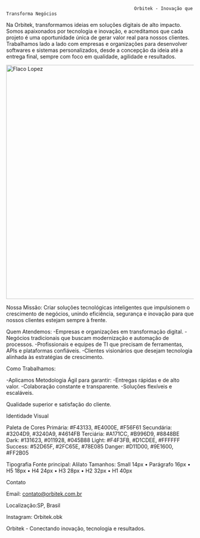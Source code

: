                                                     Orbitek - Inovação que Transforma Negócios

Na Orbitek, transformamos ideias em soluções digitais de alto impacto. Somos apaixonados por tecnologia e inovação, e acreditamos que cada projeto é uma oportunidade única de gerar valor real para nossos clientes.
Trabalhamos lado a lado com empresas e organizações para desenvolver softwares e sistemas personalizados, desde a concepção da ideia até a entrega final, sempre com foco em qualidade, agilidade e resultados.

<img width="628" height="628" alt="Flaco Lopez" src="https://github.com/user-attachments/assets/9d5386aa-8af9-4af5-a4bb-4d92e3874f71" />

Nossa Missão:
Criar soluções tecnológicas inteligentes que impulsionem o crescimento de negócios, unindo eficiência, segurança e inovação para que nossos clientes estejam sempre à frente.

Quem Atendemos:
-Empresas e organizações em transformação digital.
-Negócios tradicionais que buscam modernização e automação de processos.
-Profissionais e equipes de TI que precisam de ferramentas, APIs e plataformas confiáveis.
-Clientes visionários que desejam tecnologia alinhada às estratégias de crescimento.

Como Trabalhamos:

-Aplicamos Metodologia Ágil para garantir:
-Entregas rápidas e de alto valor.
-Colaboração constante e transparente.
-Soluções flexíveis e escaláveis.

Qualidade superior e satisfação do cliente.


Identidade Visual

Paleta de Cores
Primária: #F43133, #E4000E, #F56F61
Secundária: #3204D9, #3240A9, #4614FB
Terciária: #A171CC, #B996D9, #8848BE
Dark: #131623, #011928, #045B88
Light: #F4F3FB, #D1CDEE, #FFFFFF
Success: #52D65F, #2FC65E, #78E085
Danger: #D11D00, #9E1600, #FF2B05

Tipografia
Fonte principal: Alilato
Tamanhos: Small 14px • Parágrafo 16px • H5 18px • H4 24px • H3 28px • H2 32px • H1 40px

Contato

Email: contato@orbitek.com.br

Localização:SP, Brasil

Instagram: Orbitek.obk

Orbitek - Conectando inovação, tecnologia e resultados.
